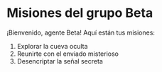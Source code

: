 # Misiones del grupo Beta

¡Bienvenido, agente Beta! Aquí están tus misiones:

1. Explorar la cueva oculta  
2. Reunirte con el enviado misterioso  
3. Desencriptar la señal secreta  
